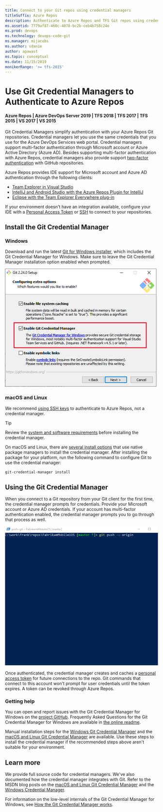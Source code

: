 ```yaml
---
title: Connect to your Git repos using credential managers
titleSuffix: Azure Repos
description: Authenticate to Azure Repos and TFS Git repos using credential managers
ms.assetid: 7779af87-460c-4078-bc2b-ceb4b758c24e
ms.prod: devops
ms.technology: devops-code-git 
ms.manager: mijacobs
ms.author: sdanie
author: apawast
ms.topic: conceptual
ms.date: 11/15/2019
monikerRange: '>= tfs-2015'
---
```


# Use Git Credential Managers to Authenticate to Azure Repos
#### Azure Repos | Azure DevOps Server 2019 | TFS 2018 | TFS 2017 | TFS 2015 | VS 2017 | VS 2015

Git Credential Managers simplify authentication with your Azure Repos Git repositories. Credential managers let you use the same credentials that you use for the Azure DevOps Services web portal. Credential managers support multi-factor authentication through Microsoft account or Azure Active Directory (Azure AD).  Besides supporting multi-factor authentication with Azure Repos, credential managers also provide support [two-factor authentication](https://help.github.com/articles/about-two-factor-authentication/) with GitHub repositories.

Azure Repos provides IDE support for Microsoft account and Azure AD authentication through the following clients:

- [Team Explorer in Visual Studio](../../organizations/projects/connect-to-projects.md)
- [IntelliJ and Android Studio with the Azure Repos Plugin for IntelliJ](/azure/devops/java/download-intellij-plug-in)
- [Eclipse with the Team Explorer Everywhere plug-in](https://github.com/Microsoft/team-explorer-everywhere)

If your environment doesn't have an integration available, configure your IDE with a [Personal Access Token](../../organizations/accounts/use-personal-access-tokens-to-authenticate.md) or [SSH](use-ssh-keys-to-authenticate.md) to connect to your repositories.

## Install the Git Credential Manager

### Windows

Download and run the latest [Git for Windows installer](https://git-scm.com/download/win), which includes the Git Credential Manager for Windows. Make sure to leave the Git Credential Manager installation option enabled when prompted.

   ![Select Enable Git Credential Manager during Git for Windows install](_img/install-git-with-git-credential-manager.png) 

### macOS and Linux

We recommend [using SSH keys](use-ssh-keys-to-authenticate.md) to authenticate to Azure Repos, not a credential manager.

> [!TIP]
> Review the [system and software requirements](https://github.com/Microsoft/Git-Credential-Manager-for-Mac-and-Linux/blob/master/Install.md#system-requirements) before installing the credential manager.

On macOS and Linux, there are [several install options](https://github.com/Microsoft/Git-Credential-Manager-for-Mac-and-Linux/blob/master/Install.md) that use native package managers to install the credential manager. After installing the package for your platform, run the following command to configure Git to use the credential manager:

```bash
git-credential-manager install
```

## Using the Git Credential Manager

When you connect to a Git repository from your Git client for the first time, the credential manager prompts for credentials. Provide your Microsoft account or Azure AD credentials. If your account has multi-factor authentication enabled, the credential manager prompts you to go through that process as well.

![Git Credential Manager prompting during Git pull](_img/gcm_login_prompt.gif)

Once authenticated, the credential manager creates and caches a [personal access token](../../organizations/accounts/use-personal-access-tokens-to-authenticate.md) for future connections to the repo. Git commands that connect to this account won't prompt for user credentials until the token expires. A token can be revoked through Azure Repos.

### Getting help

You can open and report issues with the Git Credential Manager for Windows on the [project GitHub](https://github.com/Microsoft/Git-Credential-Manager-for-Windows/issues).
Frequently Asked Questions for the Git Credential Manager for Windows are available in [the online readme](https://github.com/Microsoft/Git-Credential-Manager-for-Windows/blob/master/Docs/Faq.md).

Manual installation steps for the [Windows Git Credential Manager](https://github.com/Microsoft/Git-Credential-Manager-for-Windows/blob/master/README.md#manual-installation) and the [macOS and Linux Git Credential Manager](https://github.com/Microsoft/Git-Credential-Manager-for-Mac-and-Linux/blob/master/Install.md#installing-on-mac-or-linux-without-a-package-manager) are available. Use these steps to install the credential manager if the recommended steps above aren't suitable for your environment.

## Learn more

We provide full source code for credential managers. We've also documented how the credential manager integrates with Git. Refer to the MSDN blog posts on the [macOS and Linux Git Credential Manager](https://blogs.msdn.com/b/visualstudioalm/archive/2015/11/18/visual-studio-team-services-git-credential-manager-for-mac-and-linux.aspx) and the 
[Windows Credential Manager](https://blogs.msdn.com/b/visualstudioalm/archive/2015/12/08/announcing-the-git-credential-manager-for-windows-1-0.aspx).

For information on the low-level internals of the Git Credential Manager for Windows, see [How the Git Credential Manager works](https://github.com/Microsoft/Git-Credential-Manager-for-Windows/wiki/How-the-Git-Credential-Managers-works).
